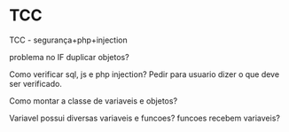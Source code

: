 TCC
===

TCC - segurança+php+injection

problema no IF 
duplicar objetos?

Como verificar sql, js e php injection?
Pedir para usuario dizer o que deve ser verificado.


Como montar a classe de variaveis e objetos?

Variavel possui diversas variaveis e funcoes?
funcoes recebem variaveis?

